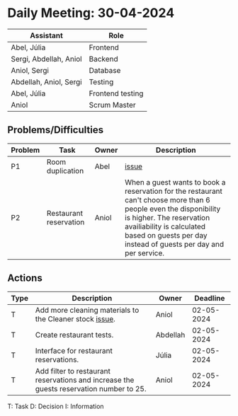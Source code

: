 # Daily Meeting: 30-04-2024

| **Assistant**          | **Role**         |
|------------------------|------------------|
| Abel, Júlia            | Frontend         |
| Sergi, Abdellah, Aniol | Backend          |
| Aniol, Sergi           | Database         |
| Abdellah, Aniol, Sergi | Testing          |
| Abel, Júlia            | Frontend testing |
| Aniol                  | Scrum Master     |

## Problems/Difficulties

| Problem | Task                   | Owner | Description                                                                                                                                                                                                                                  |
|---------|------------------------|-------|----------------------------------------------------------------------------------------------------------------------------------------------------------------------------------------------------------------------------------------------|
| P1      | Room duplication       | Abel  | [issue](https://github.com/Computer-Engineering-UdL/JointProject/issues/204)                                                                                                                                                                 |
| P2      | Restaurant reservation | Aniol | When a guest wants to book a reservation for the restaurant can't choose more than 6 people even the disponibility is higher. The reservation availiability is calculated based on guests per day instead of guests per day and per service. |

## Actions

| Type | Description                                                                                                                    | Owner    | Deadline   |
|------|--------------------------------------------------------------------------------------------------------------------------------|----------|------------|
| T    | Add more cleaning materials to the Cleaner stock [issue](https://github.com/Computer-Engineering-UdL/JointProject/issues/208). | Aniol    | 02-05-2024 |
| T    | Create restaurant tests.                                                                                                       | Abdellah | 02-05-2024 |
| T    | Interface for restaurant reservations.                                                                                         | Júlia    | 02-05-2024 |
| T    | Add filter to restaurant reservations and increase the guests reservation number to 25.                                        | Aniol    | 02-05-2024 |

T: Task
D: Decision
I: Information
